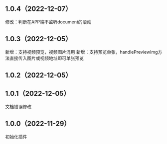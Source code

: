 ## 1.0.4（2022-12-07）
修改：判断在APP端不监听document的滚动
## 1.0.3（2022-12-05）
新增：支持视频预览，视频图片混用
新增：支持预览单张，handlePreviewImg方法直接传入图片或视频地址即可单张预览
## 1.0.2（2022-12-05）
 
## 1.0.1（2022-12-05）
文档错误修改
## 1.0.0（2022-11-29）
初始化插件
